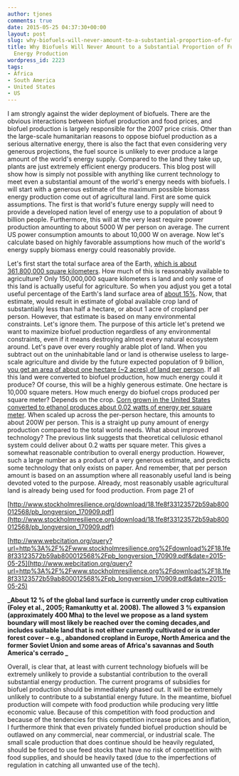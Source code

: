 ```yaml
---
author: tjones
comments: true
date: 2015-05-25 04:37:30+00:00
layout: post
slug: why-biofuels-will-never-amount-to-a-substantial-proportion-of-future-world-energy-use
title: Why Biofuels Will Never Amount to a Substantial Proportion of Future World
  Energy Production
wordpress_id: 2223
tags:
- Africa
- South America
- United States
- US
---
```


I am strongly against the wider deployment of biofuels. There are the obvious interactions between biofuel production and food prices, and biofuel production is largely responsible for the 2007 price crisis. Other than the large-scale humanitarian reasons to oppose biofuel production as a serious alternative energy, there is also the fact that even considering very generous projections, the fuel source is unlikely to ever produce a large amount of the world's energy supply. Compared to the land they take up, plants are just extremely efficient energy producers. This blog post will show how is simply not possible with anything like current technology to meet even a substantial amount of the world's energy needs with biofuels. I will start with a generous estimate of the maximum possible biomass energy production come out of agricultural land. First are some quick assumptions. The first is that world's future energy supply will need to provide a developed nation level of energy use to a population of about 9 billion people. Furthermore, this will at the very least require power production amounting to about 5000 W per person on average. The current US power consumption amounts to about 10,000 W on average. Now let's calculate based on highly favorable assumptions how much of the world's energy supply biomass energy could reasonably provide.


Let's first start the total surface area of the Earth, [which is about 361,800,000 square kilometers](http://www.webcitation.org/query?url=http%3A%2F%2Fhypertextbook.com%2Ffacts%2F2001%2FDanielChen.shtml&date=2015-05-24). How much of this is reasonably available to agriculture? Only 150,000,000 square kilometers is land and only some of this land is actually useful for agriculture. So when you adjust you get a total useful percentage of the Earth's land surface area of [about 15%](http://www.nature.com/nature/journal/v461/n7263/full/461472a.html). Now, that estimate, would result in estimate of global available crop land of substantially less than half a hectare, or about 1 acre of cropland per person. However, that estimate is based on many environmental constraints. Let's ignore them. The purpose of this article let's pretend we want to maximize biofuel production regardless of any environmental constraints, even if it means destroying almost every natural ecosystem around. Let's pave over every roughly arable plot of land. When you subtract out on the uninhabitable land or land is otherwise useless to large-scale agriculture and divide by the future expected population of 9 billion, [you get an area of about one hectare (~2 acres) of land per person](http://www.webcitation.org/query?url=http%3A%2F%2Fwww.zo.utexas.edu%2Fcourses%2FTHOC%2Fland.html&date=2015-05-25). If all this land were converted to biofuel production, how much energy could it produce? Of course, this will be a highly generous estimate. One hectare is 10,000 square meters. How much energy do biofuel crops produced per square meter? Depends on the crop. [Corn grown in the United States converted to ethanol produces about 0.02 watts of energy per square meter](http://www.webcitation.org/query?url=http%3A%2F%2Fwww.withouthotair.com%2FcD%2Fpage_284.shtml&date=2015-05-25). When scaled up across the per-person hectare, this amounts to about 200W per person. This is a straight up puny amount of energy production compared to the total world needs. What about improved technology? The previous link suggests that theoretical cellulosic ethanol system could deliver about 0.2 watts per square meter. This gives a somewhat reasonable contribution to overall energy production. However, such a large number as a product of a very generous estimate, and predicts some technology that only exists on paper. And remember, that per person amount is based on an assumption where all reasonably useful land is being devoted voted to the purpose. Already, most reasonably usable agricultural land is already being used for food production. From page 21 of


[http://www.stockholmresilience.org/download/18.1fe8f33123572b59ab800012568/pb_longversion_170909.pdf](http://www.stockholmresilience.org/download/18.1fe8f33123572b59ab800012568/pb_longversion_170909.pdf)


[http://www.webcitation.org/query?url=http%3A%2F%2Fwww.stockholmresilience.org%2Fdownload%2F18.1fe8f33123572b59ab800012568%2Fpb_longversion_170909.pdf&date=2015-05-25](http://www.webcitation.org/query?url=http%3A%2F%2Fwww.stockholmresilience.org%2Fdownload%2F18.1fe8f33123572b59ab800012568%2Fpb_longversion_170909.pdf&date=2015-05-25)




**_About 12 % of the global land surface is currently under crop cultivation (Foley et al., 2005; Ramankutty et al. 2008). The allowed 3 % expansion (approximately 400 Mha) to the level we propose as a land system boundary will most likely be reached over the coming decades,and includes suitable land that is not either currently cultivated or is under forest cover – e.g., abandoned cropland in Europe, North America and the former Soviet Union and some areas of Africa's savannas and South America's cerrado
_**



Overall, is clear that, at least with current technology biofuels will be extremely unlikely to provide a substantial contribution to the overall substantial energy production. The current programs of subsidies for biofuel production should be immediately phased out. It will be extremely unlikely to contribute to a substantial energy future. In the meantime, biofuel production will compete with food production while producing very little economic value. Because of this competition with food production and because of the tendencies for this competition increase prices and inflation, I furthermore think that even privately funded biofuel production should be outlawed on any commercial, near commercial, or industrial scale. The small scale production that does continue should be heavily regulated, should be forced to use feed stocks that have no risk of competition with food supplies, and should be heavily taxed (due to the imperfections of regulation in catching all unwanted use of the tech). 

